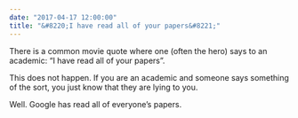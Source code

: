 ```yaml
---
date: "2017-04-17 12:00:00"
title: "&#8220;I have read all of your papers&#8221;"
---
```




There is a common movie quote where one (often the hero) says to an academic: &ldquo;I have read all of your papers&rdquo;.

This does not happen. If you are an academic and someone says something of the sort, you just know that they are lying to you.

Well. Google has read all of everyone&rsquo;s papers.

